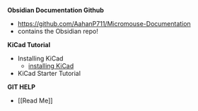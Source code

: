 **Obsidian Documentation Github**
- https://github.com/AahanP711/Micromouse-Documentation
- contains the Obsidian repo!

**KiCad Tutorial**
- Installing KiCad
	- [installing KiCad](https://docs.google.com/document/d/1HKX35Z9dQBu9zBemlAzxbzjGxq4VL6n00p6JnvmTeCc/edit?usp=sharing)
- KiCad Starter Tutorial

**GIT HELP**
- [[Read Me]]
